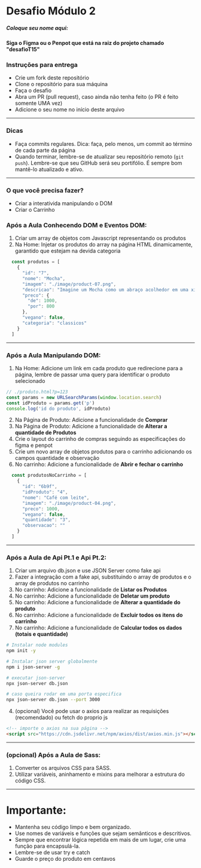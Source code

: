 # Desafio Módulo 2

##### Coloque seu nome aqui: 

**Siga o Figma ou o Penpot que está na raiz do projeto chamado "desafioT15"**

### Instruções para entrega

- Crie um fork deste repositório
- Clone o repositório para sua máquina
- Faça o desafio
- Abra um PR (pull request), caso ainda não tenha feito (o PR é feito somente UMA vez)
- Adicione o seu nome no início deste arquivo

--- 
### Dicas

- Faça commits regulares. Dica: faça, pelo menos, um commit ao término de cada parte da página
- Quando terminar, lembre-se de atualizar seu repositório remoto (`git push`). Lembre-se que seu GitHub será seu portifólio. É sempre bom mantê-lo atualizado e ativo.

---
### O que você precisa fazer?
- Criar a interativida manipulando o DOM
- Criar o Carrinho

### Após a Aula Conhecendo DOM e Eventos DOM:
  
1. Criar um array de objetos com Javascript representando os produtos
2. Na Home: Injetar os produtos do array na página HTML dinamicamente, garantido que estejam na devida categoria

```js
  const produtos = [
    {
      "id": "7",
      "nome": "Mocha",
      "imagem": "./image/product-07.png",
      "descricao": "Imagine um Mocha como um abraço acolhedor em uma xícara. Com sua cor profunda e rica, ele é o convite perfeito para um momento de pausa. O aroma intenso que sobe suavemente é como um caloroso cumprimento, prometendo um instante de prazer e concentração. Ao dar o primeiro gole, a textura aveludada e o sabor robusto envolvem o paladar, oferecendo um equilíbrio encantador entre a doçura e a leve amargura. É um prazer pequeno, mas incrivelmente satisfatório, ideal para um rápido reequilíbrio durante o dia. Cada xícara é uma pausa deliciosa, um momento só seu, para recarregar e seguir em frente com renovada energia e tranquilidade.",
      "preco": {
        "de": 1000,
        "por": 800
      },
      "vegano": false,
      "categoria": "classicos"
    }
  ]
```

---

### Após a Aula Manipulando DOM:

1. Na Home: Adicione um link em cada produto que redirecione para a página, lembre de passar uma query para identificar o produto selecionado
   
```js
// ./produto.html?p=123
const params = new URLSearchParams(window.location.search)
const idProduto = params.get('p')
console.log('id do produto', idProduto)
```

2. Na Página de Produto: Adicione a funcionalidade de **Comprar**
3. Na Página de Produto: Adicione a funcionalidade de **Alterar a quantidade de Produtos**
4. Crie o layout do carrinho de compras seguindo as especificações do figma e penpot
5. Crie um novo array de objetos produtos para o carrinho adicionando os campos quantidade e observação
6. No carrinho: Adicione a funcionalidade de **Abrir e fechar o carrinho**


```js
  const produtosNoCarrinho = [
    {
      "id": "6b9f",
      "idProduto": "4",
      "nome": "Café com leite",
      "imagem": "./image/product-04.png",
      "preco": 1000,
      "vegano": false,
      "quantidade": "3",
      "observacao": ""
    }
  ]
```

---

### Após a Aula de Api Pt.1 e Api Pt.2:

1. Criar um arquivo db.json e use JSON Server como fake api
2. Fazer a integração com a fake api, substituindo o array de produtos e o array de produtos no carrinho
3. No carrinho: Adicione a funcionalidade de **Listar os Produtos**
4. No carrinho: Adicione a funcionalidade de **Deletar um produto**
5. No carrinho: Adicione a funcionalidade de **Alterar a quantidade do produto**
6. No carrinho: Adicione a funcionalidade de **Excluir todos os itens do carrinho**
7. No carrinho: Adicione a funcionalidade de **Calcular todos os dados (totais e quantidade)**


```bash
# Instalar node modules
npm init -y 

# Instalar json server globalmente
npm i json-server -g

# executar json-server
npx json-server db.json

# caso queira rodar em uma porta especifica
npx json-server db.json --port 3000
```
  
4. (opcional) Você pode usar o axios para realizar as requisições (recomendado) ou fetch do proprio js
```html
<!-- importe o axios na sua página -->
<script src="https://cdn.jsdelivr.net/npm/axios/dist/axios.min.js"></script>
```
---

### (opcional) Após a Aula de Sass:
1. Converter os arquivos CSS para SASS.
2. Utilizar variáveis, aninhamento e mixins para melhorar a estrutura do código CSS.

---

# Importante:
- Mantenha seu código limpo e bem organizado.
- Use nomes de variáveis e funções que sejam semânticos e descritivos.
- Sempre que encontrar lógica repetida em mais de um lugar, crie uma função para encapsulá-la.
- Lembre-se de usar try e catch
- Guarde o preço do produto em centavos
